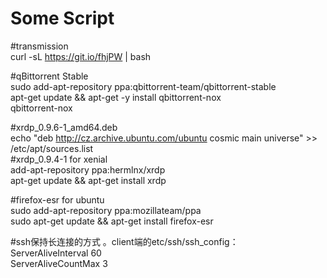 # Some Script

#transmission  
curl -sL https://git.io/fhjPW | bash

#qBittorrent Stable  
sudo add-apt-repository ppa:qbittorrent-team/qbittorrent-stable  
apt-get update && apt-get -y install qbittorrent-nox  
qbittorrent-nox

#xrdp_0.9.6-1_amd64.deb  
echo "deb http://cz.archive.ubuntu.com/ubuntu cosmic main universe" >> /etc/apt/sources.list  
#xrdp_0.9.4-1 for xenial  
add-apt-repository ppa:hermlnx/xrdp  
apt-get update && apt-get install xrdp

#firefox-esr for ubuntu  
sudo add-apt-repository ppa:mozillateam/ppa  
sudo apt-get update && apt-get install firefox-esr

#ssh保持长连接的方式 。client端的etc/ssh/ssh_config：  
ServerAliveInterval 60  
ServerAliveCountMax 3  
